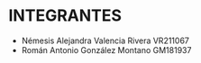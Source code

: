 # INTEGRANTES

- Némesis Alejandra Valencia Rivera VR211067
- Román Antonio González Montano GM181937
